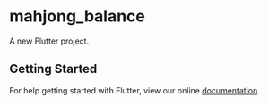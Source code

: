 # mahjong_balance

A new Flutter project.

## Getting Started

For help getting started with Flutter, view our online
[documentation](https://flutter.io/).
